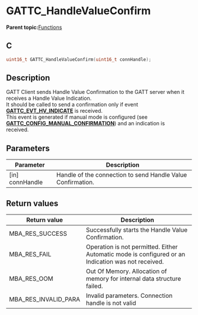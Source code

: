 # GATTC\_HandleValueConfirm

**Parent topic:**[Functions](GUID-AA412A66-C329-47A0-BB6A-362B8F7A62FE.md)

## C

```c
uint16_t GATTC_HandleValueConfirm(uint16_t connHandle);
```

## Description

GATT Client sends Handle Value Confirmation to the GATT server when it receives a Handle Value Indication.<br />It should be called to send a confirmation only if event **[GATTC\_EVT\_HV\_INDICATE](GUID-20EFFBD2-7D3F-40CA-B85C-8FD3202D9933.md)** is received.<br />This event is generated if manual mode is configured \(see **[GATTC\_CONFIG\_MANUAL\_CONFIRMATION](GUID-16D4076F-169C-4C35-9008-A76745701905.md)**\) and an indication is<br />received.

## Parameters

|Parameter|Description|
|---------|-----------|
|\[in\] connHandle|Handle of the connection to send Handle Value Confirmation.|

## Return values

|Return value|Description|
|------------|-----------|
|MBA\_RES\_SUCCESS|Successfully starts the Handle Value Confirmation.|
|MBA\_RES\_FAIL|Operation is not permitted. Either Automatic mode is configured or an Indication was not received.|
|MBA\_RES\_OOM|Out Of Memory. Allocation of memory for internal data structure failed.|
|MBA\_RES\_INVALID\_PARA|Invalid parameters. Connection handle is not valid|

